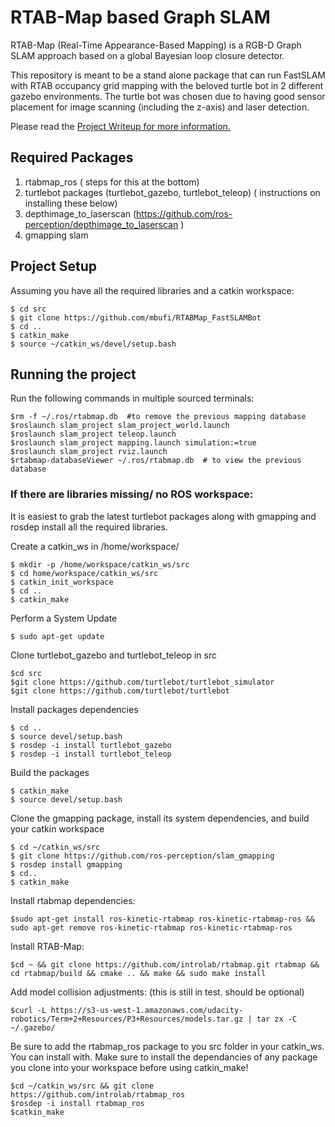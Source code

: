 # RTAB-Map based Graph SLAM
RTAB-Map (Real-Time Appearance-Based Mapping) is a RGB-D Graph SLAM approach based on a global Bayesian loop closure detector. 

This repository is meant to be a stand alone package that can run FastSLAM with RTAB occupancy grid mapping with the beloved turtle bot in 2 different gazebo environments. The turtle bot was chosen due to having good sensor placement for image scanning (including the z-axis) and laser detection.

Please read the [Project Writeup for more information.](https://github.com/mbufi/slam_project/blob/master/3DSlam-Writeup.pdf)

## Required Packages
1. rtabmap_ros ( steps for this at the bottom)
2. turtlebot packages (turtlebot_gazebo, turtlebot_teleop) ( instructions on installing these below) 
3. depthimage_to_laserscan (https://github.com/ros-perception/depthimage_to_laserscan )
4. gmapping slam 


## Project Setup
Assuming you have all the required libraries and a catkin workspace:

```
$ cd src
$ git clone https://github.com/mbufi/RTABMap_FastSLAMBot
$ cd ..
$ catkin_make
$ source ~/catkin_ws/devel/setup.bash
```
## Running the project

Run the following commands in multiple sourced terminals:
```
$rm -f ~/.ros/rtabmap.db  #to remove the previous mapping database
$roslaunch slam_project slam_project_world.launch
$roslaunch slam_project teleop.launch
$roslaunch slam_project mapping.launch simulation:=true
$roslaunch slam_project rviz.launch
$rtabmap-databaseViewer ~/.ros/rtabmap.db  # to view the previous database 

```

### If there are libraries missing/ no ROS workspace:
It is easiest to grab the latest turtlebot packages along with gmapping and rosdep install all the required libraries.

Create a catkin_ws in /home/workspace/
```
$ mkdir -p /home/workspace/catkin_ws/src
$ cd home/workspace/catkin_ws/src
$ catkin_init_workspace
$ cd ..
$ catkin_make
```
Perform a System Update
```
$ sudo apt-get update
```
Clone turtlebot_gazebo and turtlebot_teleop in src
```
$cd src
$git clone https://github.com/turtlebot/turtlebot_simulator
$git clone https://github.com/turtlebot/turtlebot
```
Install packages dependencies
```
$ cd ..
$ source devel/setup.bash
$ rosdep -i install turtlebot_gazebo
$ rosdep -i install turtlebot_teleop
```
Build the packages
```
$ catkin_make
$ source devel/setup.bash
```

Clone the gmapping package, install its system dependencies, and build your catkin workspace
```
$ cd ~/catkin_ws/src
$ git clone https://github.com/ros-perception/slam_gmapping
$ rosdep install gmapping
$ cd..
$ catkin_make
```

Install rtabmap dependencies: 
```
$sudo apt-get install ros-kinetic-rtabmap ros-kinetic-rtabmap-ros && sudo apt-get remove ros-kinetic-rtabmap ros-kinetic-rtabmap-ros
```
Install RTAB-Map: 
```
$cd ~ && git clone https://github.com/introlab/rtabmap.git rtabmap && cd rtabmap/build && cmake .. && make && sudo make install
```

Add model collision adjustments: (this is still in test. should be optional)
```
$curl -L https://s3-us-west-1.amazonaws.com/udacity-robotics/Term+2+Resources/P3+Resources/models.tar.gz | tar zx -C ~/.gazebo/
```

Be sure to add the rtabmap_ros package to you src folder in your catkin_ws. You can install with. Make sure to install the dependancies of any package you clone into your workspace before using catkin_make!
```
$cd ~/catkin_ws/src && git clone https://github.com/introlab/rtabmap_ros
$rosdep -i install rtabmap_ros
$catkin_make
```


